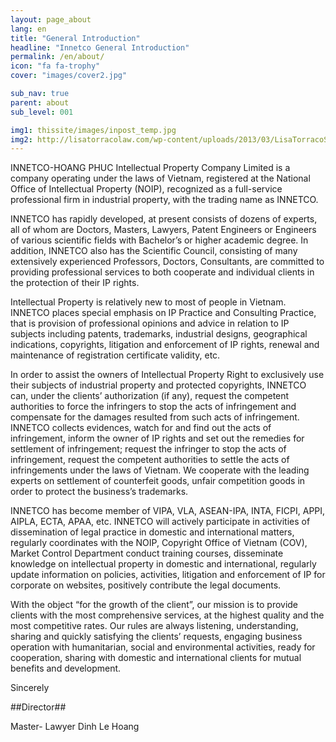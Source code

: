 ```yaml
---
layout: page_about
lang: en
title: "General Introduction"
headline: "Innetco General Introduction"
permalink: /en/about/
icon: "fa fa-trophy"
cover: "images/cover2.jpg"

sub_nav: true
parent: about
sub_level: 001

img1: thissite/images/inpost_temp.jpg
img2: http://lisatorracolaw.com/wp-content/uploads/2013/03/LisaTorracoSlider.jpg
---
```


INNETCO-HOANG PHUC Intellectual Property Company Limited is a company operating under the laws of Vietnam, registered at the National Office of Intellectual Property (NOIP), recognized as a full-service professional firm in industrial property, with the trading name as INNETCO. 

INNETCO has rapidly developed, at present consists of dozens of experts, all of whom are Doctors, Masters, Lawyers, Patent Engineers or Engineers of various scientific fields with Bachelor’s or higher academic degree. In addition, INNETCO also has the Scientific Council, consisting of many extensively experienced Professors, Doctors, Consultants, are committed to providing professional services to both cooperate and individual clients in the protection of their IP rights. 

Intellectual Property is relatively new to most of people in Vietnam. INNETCO places special emphasis on IP Practice and Consulting Practice, that is provision of professional opinions and advice in relation to IP subjects including patents, trademarks, industrial designs, geographical indications, copyrights, litigation and enforcement of IP rights, renewal and maintenance of registration certificate validity, etc. 

In order to assist the owners of Intellectual Property Right to exclusively use their subjects of industrial property and protected copyrights, INNETCO  can, under the clients’ authorization (if any), request the competent authorities to force the infringers to stop the acts of infringement and compensate for the damages resulted from such acts of infringement. INNETCO collects evidences, watch for and find out the acts of infringement, inform the owner of IP rights and set out the remedies for settlement of infringement; request the infringer to stop the acts of infringement, request the competent authorities to settle the acts of infringements under the laws of Vietnam. We cooperate with the leading experts on settlement of counterfeit goods, unfair competition goods in order to protect the business’s trademarks.  

INNETCO has become member of VIPA, VLA, ASEAN-IPA, INTA, FICPI, APPI, AIPLA, ECTA, APAA, etc. INNETCO will actively participate in activities of dissemination of legal practice in domestic and international matters, regularly coordinates with the NOIP, Copyright Office of Vietnam (COV), Market Control Department conduct training courses, disseminate knowledge on intellectual property in domestic and international, regularly update information on policies, activities, litigation and enforcement of IP for corporate on websites, positively contribute the legal documents.   

With the object “for the growth of the client”, our mission is to provide clients with the most comprehensive services, at the highest quality and the most competitive rates. Our rules are always listening, understanding, sharing and quickly satisfying the clients’ requests, engaging business operation with humanitarian, social and environmental activities, ready for cooperation, sharing with domestic and international clients for mutual benefits and development.  

Sincerely

##Director##

Master- Lawyer Dinh Le Hoang

